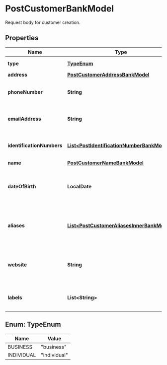 

# PostCustomerBankModel

Request body for customer creation.

## Properties

| Name | Type | Description | Notes |
|------------ | ------------- | ------------- | -------------|
|**type** | [**TypeEnum**](#TypeEnum) | The type of customer. |  |
|**address** | [**PostCustomerAddressBankModel**](PostCustomerAddressBankModel.md) |  |  [optional] |
|**phoneNumber** | **String** | The customer&#39;s phone number. |  [optional] |
|**emailAddress** | **String** | The customer&#39;s email address. |  [optional] |
|**identificationNumbers** | [**List&lt;PostIdentificationNumberBankModel&gt;**](PostIdentificationNumberBankModel.md) | The customer&#39;s identification numbers. |  [optional] |
|**name** | [**PostCustomerNameBankModel**](PostCustomerNameBankModel.md) |  |  [optional] |
|**dateOfBirth** | **LocalDate** | The customer&#39;s date of birth. Optional when type is individual. |  [optional] |
|**aliases** | [**List&lt;PostCustomerAliasesInnerBankModel&gt;**](PostCustomerAliasesInnerBankModel.md) | The aliases of the customer. Optional when type is business. |  [optional] |
|**website** | **String** | The customer&#39;s website. Optional when type is business. |  [optional] |
|**labels** | **List&lt;String&gt;** | The labels associated with the customer. |  [optional] |



## Enum: TypeEnum

| Name | Value |
|---- | -----|
| BUSINESS | &quot;business&quot; |
| INDIVIDUAL | &quot;individual&quot; |



